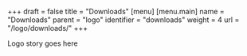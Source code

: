 +++
draft = false
title = "Downloads"
[menu]
	[menu.main]
		name = "Downloads"
		parent = "logo"
		identifier = "downloads"
		weight = 4
		url = "/logo/downloads/"
+++

Logo story goes here